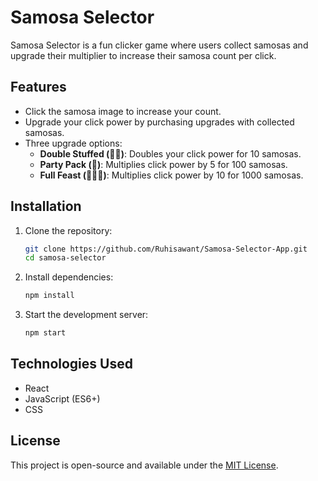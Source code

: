 # Samosa Selector

Samosa Selector is a fun clicker game where users collect samosas and upgrade their multiplier to increase their samosa count per click.

## Features
- Click the samosa image to increase your count.
- Upgrade your click power by purchasing upgrades with collected samosas.
- Three upgrade options:
  - **Double Stuffed (👯‍♀️)**: Doubles your click power for 10 samosas.
  - **Party Pack (🎉)**: Multiplies click power by 5 for 100 samosas.
  - **Full Feast (👩🏽‍🍳)**: Multiplies click power by 10 for 1000 samosas.

## Installation
1. Clone the repository:
   ```sh
   git clone https://github.com/Ruhisawant/Samosa-Selector-App.git
   cd samosa-selector
   ```
2. Install dependencies:
   ```sh
   npm install
   ```
3. Start the development server:
   ```sh
   npm start
   ```

## Technologies Used
- React
- JavaScript (ES6+)
- CSS

## License
This project is open-source and available under the [MIT License](LICENSE).